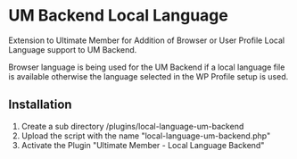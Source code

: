 # UM Backend Local Language
Extension to Ultimate Member for Addition of Browser or User Profile Local Language support to UM Backend.

Browser language is being used for the UM Backend if a local language file is available otherwise the language selected in the WP Profile setup is used.
## Installation
1. Create a sub directory  /plugins/local-language-um-backend 
2. Upload the script with the name "local-language-um-backend.php"
3. Activate the Plugin "Ultimate Member - Local Language Backend"
